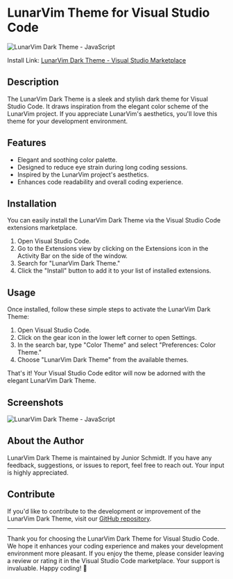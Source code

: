 # LunarVim Theme for Visual Studio Code

![LunarVim Dark Theme - JavaScript](https://github.com/JrSchmidtt/lunar-vscode-theme/blob/main/assets/demo.jpeg)


Install Link: [LunarVim Dark Theme - Visual Studio Marketplace](https://marketplace.visualstudio.com/items?itemName=JuniorSchmidt.lunar-vscode-theme)

## Description

The LunarVim Dark Theme is a sleek and stylish dark theme for Visual Studio Code. It draws inspiration from the elegant color scheme of the LunarVim project. If you appreciate LunarVim's aesthetics, you'll love this theme for your development environment.

## Features

- Elegant and soothing color palette.
- Designed to reduce eye strain during long coding sessions.
- Inspired by the LunarVim project's aesthetics.
- Enhances code readability and overall coding experience.

## Installation

You can easily install the LunarVim Dark Theme via the Visual Studio Code extensions marketplace.

1. Open Visual Studio Code.
2. Go to the Extensions view by clicking on the Extensions icon in the Activity Bar on the side of the window.
3. Search for "LunarVim Dark Theme."
4. Click the "Install" button to add it to your list of installed extensions.

## Usage

Once installed, follow these simple steps to activate the LunarVim Dark Theme:

1. Open Visual Studio Code.
2. Click on the gear icon in the lower left corner to open Settings.
3. In the search bar, type "Color Theme" and select "Preferences: Color Theme."
4. Choose "LunarVim Dark Theme" from the available themes.

That's it! Your Visual Studio Code editor will now be adorned with the elegant LunarVim Dark Theme.

## Screenshots

![LunarVim Dark Theme - JavaScript](https://github.com/JrSchmidtt/lunar-vscode-theme/blob/main/assets/demo.jpeg)

## About the Author

LunarVim Dark Theme is maintained by Junior Schmidt. If you have any feedback, suggestions, or issues to report, feel free to reach out. Your input is highly appreciated.

## Contribute

If you'd like to contribute to the development or improvement of the LunarVim Dark Theme, visit our [GitHub repository](https://github.com/JrSchmidtt/lunar-vscode-theme).

---

Thank you for choosing the LunarVim Dark Theme for Visual Studio Code. We hope it enhances your coding experience and makes your development environment more pleasant. If you enjoy the theme, please consider leaving a review or rating it in the Visual Studio Code marketplace. Your support is invaluable. Happy coding! 🚀
